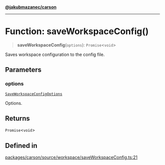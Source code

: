 [**@jakubmazanec/carson**](../README.md)

---

# Function: saveWorkspaceConfig()

> **saveWorkspaceConfig**(`options`): `Promise`\<`void`\>

Saves workspace configuration to the config file.

## Parameters

### options

[`SaveWorkspaceConfigOptions`](../type-aliases/SaveWorkspaceConfigOptions.md)

Options.

## Returns

`Promise`\<`void`\>

## Defined in

[packages/carson/source/workspace/saveWorkspaceConfig.ts:21](https://github.com/jakubmazanec/tools/blob/077fa4993ebe623b1c463499cc41912353ae6eb1/packages/carson/source/workspace/saveWorkspaceConfig.ts#L21)
